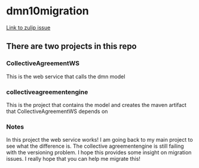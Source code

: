 # dmn10migration

[Link to zulip issue](https://kie.zulipchat.com/#narrow/channel/232677-drools/topic/Error.20when.20migrating.20to.20new.20version.2E)

## There are two projects in this repo

### CollectiveAgreementWS 
This is the web service that calls the dmn model

### collectiveagreementengine
This is the project that contains the model and creates the maven artifact that CollectiveAgreementWS depends on

###  Notes
In this project the web service works!   I am going back to my main project to see what the difference is.  The collective agreementengine is still failing with the versioning problem.  I hope this provides some insight on migration issues.  I really hope that you can help me migrate this!

